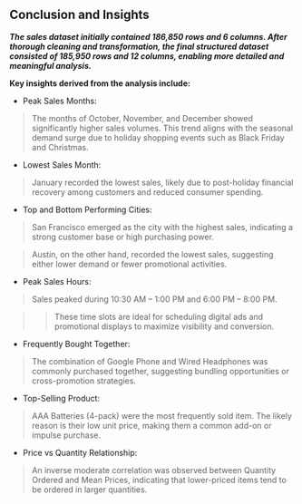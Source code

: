 ## **Conclusion and Insights**

***The sales dataset initially contained 186,850 rows and 6 columns. After thorough cleaning and transformation, the final structured dataset consisted of 185,950 rows and 12 columns, enabling more detailed and meaningful analysis.***

**Key insights derived from the analysis include:**

* Peak Sales Months:
> The months of October, November, and December showed significantly higher sales volumes. This trend aligns with the seasonal demand surge due to holiday shopping events such as Black Friday and Christmas.

* Lowest Sales Month:
> January recorded the lowest sales, likely due to post-holiday financial recovery among customers and reduced consumer spending.

* Top and Bottom Performing Cities:

> San Francisco emerged as the city with the highest sales, indicating a strong customer base or high purchasing power.

> Austin, on the other hand, recorded the lowest sales, suggesting either lower demand or fewer promotional activities.

* Peak Sales Hours:

> Sales peaked during 10:30 AM – 1:00 PM and 6:00 PM – 8:00 PM.

>> These time slots are ideal for scheduling digital ads and promotional displays to maximize visibility and conversion.

* Frequently Bought Together:
> The combination of Google Phone and Wired Headphones was commonly purchased together, suggesting bundling opportunities or cross-promotion strategies.

* Top-Selling Product:
> AAA Batteries (4-pack) were the most frequently sold item. The likely reason is their low unit price, making them a common add-on or impulse purchase.

* Price vs Quantity Relationship:
> An inverse moderate correlation was observed between Quantity Ordered and Mean Prices, indicating that lower-priced items tend to be ordered in larger quantities.


